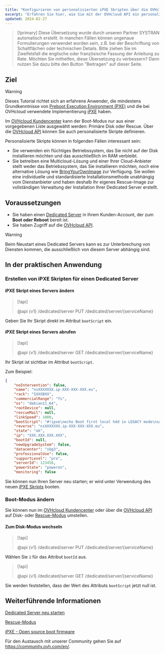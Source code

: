 ```yaml
---
title: "Konfigurieren von personalisierten iPXE Skripten über die OVHcloud API"
excerpt: "Erfahren Sie hier, wie Sie mit der OVHcloud API ein personalisiertes PXE Startskript konfigurieren können, um Ihren Server zu booten"
updated: 2024-02-27
---
```


> [!primary]
> Diese Übersetzung wurde durch unseren Partner SYSTRAN automatisch erstellt. In manchen Fällen können ungenaue Formulierungen verwendet worden sein, z.B. bei der Beschriftung von Schaltflächen oder technischen Details. Bitte ziehen Sie im Zweifelsfall die englische oder französische Fassung der Anleitung zu Rate. Möchten Sie mithelfen, diese Übersetzung zu verbessern? Dann nutzen Sie dazu bitte den Button "Beitragen" auf dieser Seite.
>

## Ziel

> [!warning]
>
> Dieses Tutorial richtet sich an erfahrene Anwender, die mindestens Grundkenntnisse von [Preboot Execution Environment (PXE)](https://en.wikipedia.org/wiki/Preboot_Execution_Environment) und die bei OVHcloud verwendete Implementierung [iPXE](https://ipxe.org/) haben.
>

Im [OVHcloud Kundencenter](/links/manager) kann der Boot-Modus nur aus einer vorgegebenen Liste ausgewählt werden: Primäre Disk oder Rescue.
Über die [OVHcloud API](https://api.ovh.com/) können Sie auch personalisierte Skripte definieren.

Personalisierte Skripte können in folgenden Fällen interessant sein:

- Sie verwenden ein flüchtiges Betriebssystem, das Sie nicht auf der Disk installieren möchten und das ausschließlich im RAM verbleibt.
- Sie betreiben eine Multicloud-Lösung und einer Ihrer Cloud-Anbieter stellt weder das Betriebssystem, das Sie installieren möchten, noch eine alternative Lösung wie [BringYourOwnImage](/pages/bare_metal_cloud/dedicated_servers/bring-your-own-image) zur Verfügung. Sie wollen eine individuelle und standardisierte Installationsmethode unabhängig vom Dienstanbieter und haben deshalb Ihr eigenes Rescue-Image zur vollständigen Verwaltung der Installation Ihrer Dedicated Server erstellt.

## Voraussetzungen

- Sie haben einen [Dedicated Server](/links/bare-metal/bare-metal) in Ihrem Kunden-Account, der zum **Boot oder Reboot** bereit ist.
- Sie haben Zugriff auf die [OVHcloud API](https://api.ovh.com/).

> [!warning]
>
> Beim Neustart eines Dedicated Servers kann es zur Unterbrechung von Diensten kommen, die ausschließlich von diesem Server abhängig sind.
>

## In der praktischen Anwendung

### Erstellen von iPXE Skripten für einen Dedicated Server <a name="manageIpxeScript"></a>

#### iPXE Skript eines Servers ändern <a name="changeIpxeScript"></a>

> [!api]
>
> @api {v1} /dedicated/server PUT /dedicated/server/{serviceName}
>

Geben Sie Ihr Skript direkt im Attribut `bootScript` ein.

#### iPXE Skript eines Servers abrufen <a name="getIpxeScript"></a>

> [!api]
>
> @api {v1} /dedicated/server GET /dedicated/server/{serviceName}
>

Ihr Skript ist sichtbar im Attribut `bootScript`.

Zum Beispiel:

```json
{
    "noIntervention": false,
    "name": "nsXXXXXXX.ip-XXX-XXX-XXX.eu",
    "rack": "SXXXBXX",
    "commercialRange": "fs",
    "os": "debian11_64",
    "rootDevice": null,
    "rescueMail": null,
    "linkSpeed": 1000,
    "bootScript": "#!ipxe\necho Boot first local hdd in LEGACY mode\nsanboot --no-describe --drive 0x80\nexit 1\n",
    "reverse": "nsXXXXXXX.ip-XXX-XXX-XXX.eu",
    "state": "ok",
    "ip": "XXX.XXX.XXX.XXX",
    "bootId": null,
    "newUpgradeSystem": false,
    "datacenter": "sbg3",
    "professionalUse": false,
    "supportLevel": "pro",
    "serverId": 123456,
    "powerState": "poweron",
    "monitoring": false
```

Sie können nun Ihren Server neu starten; er wird unter Verwendung des neuen [iPXE Skripts](https://ipxe.org/) booten.

### Boot-Modus ändern <a name="leaveIpxeScript"></a>

Sie können nun im [OVHcloud Kundencenter](/links/manager) oder über die [OVHcloud API](https://api.ovh.com/) auf Disk- oder [Rescue-Modus](/pages/bare_metal_cloud/dedicated_servers/rescue_mode) umstellen.

#### Zum Disk-Modus wechseln <a name="switchToDisk"></a>

> [!api]
>
> @api {v1} /dedicated/server PUT /dedicated/server/{serviceName}
>

Wählen Sie `1` für das Attribut `bootId` aus.

> [!api]
>
> @api {v1} /dedicated/server GET /dedicated/server/{serviceName}
>

Sie werden feststellen, dass der Wert des Attributs `bootScript` jetzt null ist.

## Weiterführende Informationen <a name="gofurther"></a>

[Dedicated Server neu starten](/pages/bare_metal_cloud/dedicated_servers/getting-started-with-dedicated-server#reboot)

[Rescue-Modus](/pages/bare_metal_cloud/dedicated_servers/rescue_mode)

[iPXE - Open source boot firmware](https://ipxe.org/)

Für den Austausch mit unserer Community gehen Sie auf <https://community.ovh.com/en/>.
